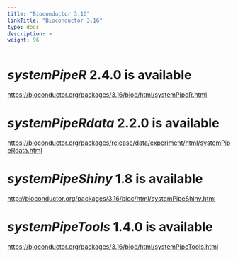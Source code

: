 ```yaml
---
title: "Bioconductor 3.16"
linkTitle: "Bioconductor 3.16"
type: docs
description: >
weight: 96
---
```

# *systemPipeR* 2.4.0 is available
https://bioconductor.org/packages/3.16/bioc/html/systemPipeR.html
# *systemPipeRdata* 2.2.0 is available
https://bioconductor.org/packages/release/data/experiment/html/systemPipeRdata.html
# *systemPipeShiny* 1.8 is available
http://bioconductor.org/packages/3.16/bioc/html/systemPipeShiny.html
# *systemPipeTools* 1.4.0 is available
https://bioconductor.org/packages/3.16/bioc/html/systemPipeTools.html

